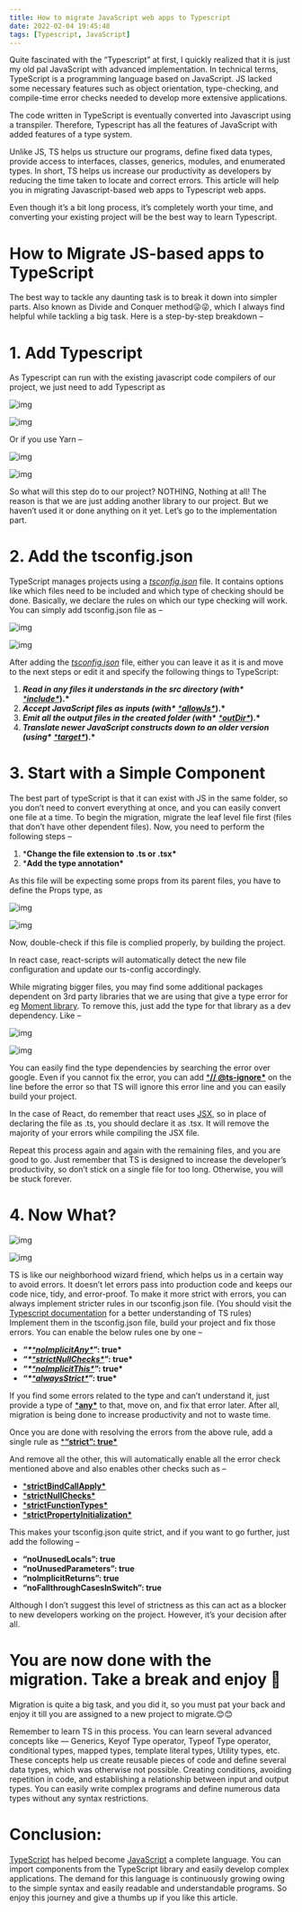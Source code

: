 ```yaml
---
title: How to migrate JavaScript web apps to Typescript
date: 2022-02-04 19:45:48
tags: [Typescript, JavaScript]
---
```


Quite fascinated with the “Typescript” at first, I quickly realized that it is just my old pal JavaScript with advanced implementation. In technical terms, TypeScript is a programming language based on JavaScript. JS lacked some necessary features such as object orientation, type-checking, and compile-time error checks needed to develop more extensive applications.

The code written in TypeScript is eventually converted into Javascript using a transpiler. Therefore, Typescript has all the features of JavaScript with added features of a type system.

Unlike JS, TS helps us structure our programs, define fixed data types, provide access to interfaces, classes, generics, modules, and enumerated types. In short, TS helps us increase our productivity as developers by reducing the time taken to locate and correct errors. This article will help you in migrating Javascript-based web apps to Typescript web apps.

Even though it’s a bit long process, it’s completely worth your time, and converting your existing project will be the best way to learn Typescript.

# How to Migrate JS-based apps to TypeScript

The best way to tackle any daunting task is to break it down into simpler parts. Also known as Divide and Conquer method😜😜, which I always find helpful while tackling a big task. Here is a step-by-step breakdown –

# 1. Add Typescript

As Typescript can run with the existing javascript code compilers of our project, we just need to add Typescript as

![img](https://miro.medium.com/max/30/1*Sws9A5LZ4F2CWZEmTOhrRQ.png?q=20)

![img](https://miro.medium.com/max/700/1*Sws9A5LZ4F2CWZEmTOhrRQ.png)

Or if you use Yarn –

![img](https://miro.medium.com/max/30/1*-faRxGfJEwVZoNsaYkt_fQ.png?q=20)

![img](https://miro.medium.com/max/700/1*-faRxGfJEwVZoNsaYkt_fQ.png)

So what will this step do to our project? NOTHING, Nothing at all! The reason is that we are just adding another library to our project. But we haven’t used it or done anything on it yet. Let’s go to the implementation part.

# 2. Add the tsconfig.json

TypeScript manages projects using a [*tsconfig.json*](https://www.typescriptlang.org/docs/handbook/tsconfig-json.html) file. It contains options like which files need to be included and which type of checking should be done. Basically, we declare the rules on which our type checking will work. You can simply add tsconfig.json file as –

![img](https://miro.medium.com/max/30/1*J3GsLWbIVUiOfKoOrUj0rQ.png?q=20)

![img](https://miro.medium.com/max/700/1*J3GsLWbIVUiOfKoOrUj0rQ.png)

After adding the [*tsconfig.json*](https://www.typescriptlang.org/docs/handbook/tsconfig-json.html) file, either you can leave it as it is and move to the next steps or edit it and specify the following things to TypeScript:

1. ***Read in any files it understands in the src directory (with\*** [***include\***](https://www.typescriptlang.org/tsconfig#include)***).\***
2. ***Accept JavaScript files as inputs (with\*** [***allowJs\***](https://www.typescriptlang.org/tsconfig#allowJs)***).\***
3. ***Emit all the output files in the created folder (with\*** [***outDir\***](https://www.typescriptlang.org/tsconfig#outDir)***).\***
4. ***Translate newer JavaScript constructs down to an older version (using\*** [***target\***](https://www.typescriptlang.org/tsconfig#target)***).\***

# 3. Start with a Simple Component

The best part of typeScript is that it can exist with JS in the same folder, so you don’t need to convert everything at once, and you can easily convert one file at a time. To begin the migration, migrate the leaf level file first (files that don’t have other dependent files). Now, you need to perform the following steps –

1. ***Change the file extension to .ts or .tsx\***
2. ***Add the type annotation\***

As this file will be expecting some props from its parent files, you have to define the Props type, as

![img](https://miro.medium.com/max/30/1*SGntCpV6hCeOy8q20isADg.png?q=20)

![img](https://miro.medium.com/max/700/1*SGntCpV6hCeOy8q20isADg.png)

Now, double-check if this file is complied properly, by building the project.

In react case, react-scripts will automatically detect the new file configuration and update our ts-config accordingly.

While migrating bigger files, you may find some additional packages dependent on 3rd party libraries that we are using that give a type error for eg [Moment library](https://momentjs.com/). To remove this, just add the type for that library as a dev dependency. Like –

![img](https://miro.medium.com/max/30/1*D-2N7u4lEBmedFUIP2nGeQ.png?q=20)

![img](https://miro.medium.com/max/700/1*D-2N7u4lEBmedFUIP2nGeQ.png)

You can easily find the type dependencies by searching the error over google. Even if you cannot fix the error, you can add [***// @ts-ignore\***](https://www.typescriptlang.org/docs/handbook/release-notes/typescript-2-6.html#suppress-errors-in-ts-files-using--ts-ignore-comments) on the line before the error so that TS will ignore this error line and you can easily build your project.

In the case of React, do remember that react uses [JSX](https://reactjs.org/docs/introducing-jsx.html), so in place of declaring the file as .ts, you should declare it as .tsx. It will remove the majority of your errors while compiling the JSX file.

Repeat this process again and again with the remaining files, and you are good to go. Just remember that TS is designed to increase the developer’s productivity, so don’t stick on a single file for too long. Otherwise, you will be stuck forever.

# 4. Now What?

![img](https://miro.medium.com/max/30/0*WRvBQPNVOO29-33n?q=20)

![img](https://miro.medium.com/max/700/0*WRvBQPNVOO29-33n)

TS is like our neighborhood wizard friend, which helps us in a certain way to avoid errors. It doesn’t let errors pass into production code and keeps our code nice, tidy, and error-proof. To make it more strict with errors, you can always implement stricter rules in our tsconfig.json file. (You should visit the [Typescript documentation](https://www.typescriptlang.org/docs/handbook/intro.html) for a better understanding of TS rules) Implement them in the tsconfig.json file, build your project and fix those errors. You can enable the below rules one by one –

- ***“\***[***noImplicitAny\***](https://www.typescriptlang.org/tsconfig#noImplicitAny)***”: true\***
- ***“\***[***strictNullChecks\***](https://www.typescriptlang.org/tsconfig#strictNullChecks)***”: true\***
- ***“\***[***noImplicitThis\***](https://www.typescriptlang.org/tsconfig#noImplicitThis)***”: true\***
- ***“\***[***alwaysStrict\***](https://www.typescriptlang.org/tsconfig#alwaysStrict)***”: true\***

If you find some errors related to the type and can’t understand it, just provide a type of [***any\***](https://www.typescriptlang.org/docs/handbook/intro.html) to that, move on, and fix that error later. After all, migration is being done to increase productivity and not to waste time.

Once you are done with resolving the errors from the above rule, add a single rule as [***“strict”: true\***](https://www.typescriptlang.org/tsconfig)

And remove all the other, this will automatically enable all the error check mentioned above and also enables other checks such as –

- [***strictBindCallApply\***](https://www.typescriptlang.org/tsconfig#strictBindCallApply)
- [***strictNullChecks\***](https://www.typescriptlang.org/tsconfig#strictNullChecks)
- [***strictFunctionTypes\***](https://www.typescriptlang.org/tsconfig#strictFunctionTypes)
- [***strictPropertyInitialization\***](https://www.typescriptlang.org/tsconfig#strictPropertyInitialization)

This makes your tsconfig.json quite strict, and if you want to go further, just add the following –

- **“noUnusedLocals”: true**
- **“noUnusedParameters”: true**
- **“noImplicitReturns”: true**
- **“noFallthroughCasesInSwitch”: true**

Although I don’t suggest this level of strictness as this can act as a blocker to new developers working on the project. However, it’s your decision after all.

# You are now done with the migration. Take a break and enjoy 🎉

Migration is quite a big task, and you did it, so you must pat your back and enjoy it till you are assigned to a new project to migrate.😊😊

Remember to learn TS in this process. You can learn several advanced concepts like — Generics, Keyof Type operator, Typeof Type operator, conditional types, mapped types, template literal types, Utility types, etc. These concepts help us create reusable pieces of code and define several data types, which was otherwise not possible. Creating conditions, avoiding repetition in code, and establishing a relationship between input and output types. You can easily write complex programs and define numerous data types without any syntax restrictions.

# Conclusion:

[TypeScript](https://www.typescriptlang.org/) has helped become [JavaScript](https://www.javascript.com/) a complete language. You can import components from the TypeScript library and easily develop complex applications. The demand for this language is continuously growing owing to the simple syntax and easily readable and understandable programs. So enjoy this journey and give a thumbs up if you like this article.



